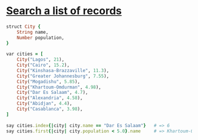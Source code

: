 [1]: http://rosettacode.org/wiki/Search_a_list_of_records

# [Search a list of records][1]

```ruby
struct City {
    String name,
    Number population,
}
 
var cities = [
    City("Lagos", 21),
    City("Cairo", 15.2),
    City("Kinshasa-Brazzaville", 11.3),
    City("Greater Johannesburg", 7.55),
    City("Mogadishu", 5.85),
    City("Khartoum-Omdurman", 4.98),
    City("Dar Es Salaam", 4.7),
    City("Alexandria", 4.58),
    City("Abidjan", 4.4),
    City("Casablanca", 3.98),
]
 
say cities.index{|city| city.name == "Dar Es Salaam"}   # => 6
say cities.first{|city| city.population < 5.0}.name     # => Khartoum-Omdurman
```